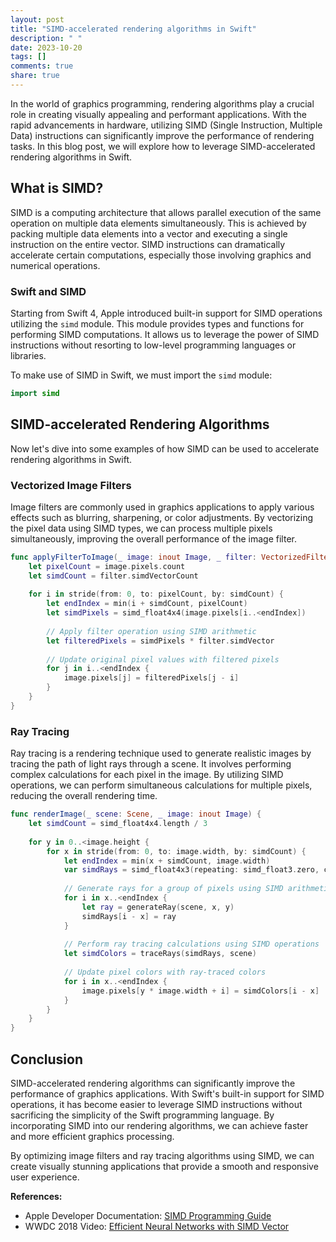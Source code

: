 ```yaml
---
layout: post
title: "SIMD-accelerated rendering algorithms in Swift"
description: " "
date: 2023-10-20
tags: []
comments: true
share: true
---
```


In the world of graphics programming, rendering algorithms play a crucial role in creating visually appealing and performant applications. With the rapid advancements in hardware, utilizing SIMD (Single Instruction, Multiple Data) instructions can significantly improve the performance of rendering tasks. In this blog post, we will explore how to leverage SIMD-accelerated rendering algorithms in Swift.

## What is SIMD?

SIMD is a computing architecture that allows parallel execution of the same operation on multiple data elements simultaneously. This is achieved by packing multiple data elements into a vector and executing a single instruction on the entire vector. SIMD instructions can dramatically accelerate certain computations, especially those involving graphics and numerical operations.

### Swift and SIMD

Starting from Swift 4, Apple introduced built-in support for SIMD operations utilizing the `simd` module. This module provides types and functions for performing SIMD computations. It allows us to leverage the power of SIMD instructions without resorting to low-level programming languages or libraries.

To make use of SIMD in Swift, we must import the `simd` module:

```swift
import simd
```

## SIMD-accelerated Rendering Algorithms

Now let's dive into some examples of how SIMD can be used to accelerate rendering algorithms in Swift.

### Vectorized Image Filters

Image filters are commonly used in graphics applications to apply various effects such as blurring, sharpening, or color adjustments. By vectorizing the pixel data using SIMD types, we can process multiple pixels simultaneously, improving the overall performance of the image filter.

```swift
func applyFilterToImage(_ image: inout Image, _ filter: VectorizedFilter) {
    let pixelCount = image.pixels.count
    let simdCount = filter.simdVectorCount
    
    for i in stride(from: 0, to: pixelCount, by: simdCount) {
        let endIndex = min(i + simdCount, pixelCount)
        let simdPixels = simd_float4x4(image.pixels[i..<endIndex])
        
        // Apply filter operation using SIMD arithmetic
        let filteredPixels = simdPixels * filter.simdVector
        
        // Update original pixel values with filtered pixels
        for j in i..<endIndex {
            image.pixels[j] = filteredPixels[j - i]
        }
    }
}
```

### Ray Tracing

Ray tracing is a rendering technique used to generate realistic images by tracing the path of light rays through a scene. It involves performing complex calculations for each pixel in the image. By utilizing SIMD operations, we can perform simultaneous calculations for multiple pixels, reducing the overall rendering time.

```swift
func renderImage(_ scene: Scene, _ image: inout Image) {
    let simdCount = simd_float4x4.length / 3
    
    for y in 0..<image.height {
        for x in stride(from: 0, to: image.width, by: simdCount) {
            let endIndex = min(x + simdCount, image.width)
            var simdRays = simd_float4x3(repeating: simd_float3.zero, count: simdCount)
            
            // Generate rays for a group of pixels using SIMD arithmetic
            for i in x..<endIndex {
                let ray = generateRay(scene, x, y)
                simdRays[i - x] = ray
            }
            
            // Perform ray tracing calculations using SIMD operations
            let simdColors = traceRays(simdRays, scene)
            
            // Update pixel colors with ray-traced colors
            for i in x..<endIndex {
                image.pixels[y * image.width + i] = simdColors[i - x]
            }
        }
    }
}
```

## Conclusion

SIMD-accelerated rendering algorithms can significantly improve the performance of graphics applications. With Swift's built-in support for SIMD operations, it has become easier to leverage SIMD instructions without sacrificing the simplicity of the Swift programming language. By incorporating SIMD into our rendering algorithms, we can achieve faster and more efficient graphics processing.

By optimizing image filters and ray tracing algorithms using SIMD, we can create visually stunning applications that provide a smooth and responsive user experience.

**References:**
- Apple Developer Documentation: [SIMD Programming Guide](https://developer.apple.com/documentation/accelerate/simd_programming_guide)
- WWDC 2018 Video: [Efficient Neural Networks with SIMD Vector](https://developer.apple.com/videos/play/wwdc2018/709/)